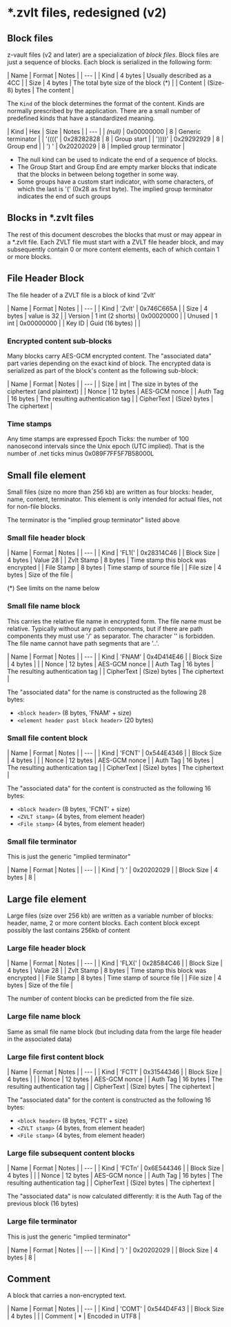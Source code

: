 ﻿# *.zvlt files, redesigned (v2)

## Block files

z-vault files (v2 and later) are a specialization of _block files_.
Block files are just a sequence of blocks. Each block is serialized
in the following form:

| Name | Format | Notes |
| --- |
| Kind | 4 bytes | Usually described as a 4CC |
| Size | 4 bytes | The total byte size of the block (*) |
| Content | (Size-8) bytes | The content |

The `Kind` of the block determines the format of the content. Kinds
are normally prescribed by the application. There are a small number
of predefined kinds that have a standardized meaning.

| Kind | Hex | Size | Notes |
| --- |
| _(null)_ | 0x00000000 | 8 | Generic terminator |
| '((((' | 0x28282828 | 8 | Group start |
| '))))' | 0x29292929 | 8 | Group end |
| ')   ' | 0x20202029 | 8 | Implied group terminator |

* The null kind can be used to indicate the end of a sequence of blocks.
* The Group Start and Group End are empty marker blocks that indicate that
the blocks in between belong together in some way.
* Some groups have a custom start indicator, with some characters,
of which the last is '(' (0x28 as first byte). The implied group
terminator indicates the end of such groups

## Blocks in *.zvlt files

The rest of this document descrobes the blocks that must or may
appear in a *.zvlt file. Each ZVLT file must start with a ZVLT file
header block, and may subsequently contain 0 or more content elements,
each of which contain 1 or more blocks.

## File Header Block

The file header of a ZVLT file is a block of kind 'Zvlt'

| Name | Format | Notes |
| --- | 
| Kind | 'Zvlt' | 0x746C665A |
| Size | 4 bytes | value is 32 |
| Version | 1 int (2 shorts) | 0x00020000 |
| Unused | 1 int | 0x00000000 |
| Key ID | Guid (16 bytes) | |

### Encrypted content sub-blocks

Many blocks carry AES-GCM encrypted content. The "associated data" part
varies depending on the exact kind of block. The encrypted data is
serialized as part of the block's content as the following sub-block:

| Name | Format | Notes |
| --- |
| Size | int | The size in bytes of the ciphertext (and plaintext) |
| Nonce | 12 bytes | AES-GCM nonce |
| Auth Tag | 16 bytes | The resulting authentication tag |
| CipherText | (Size) bytes | The ciphertext |

### Time stamps

Any time stamps are expressed Epoch Ticks: the number of 100 nanosecond
intervals since the Unix epoch (UTC implied). That is the number of 
.net ticks minus 0x089F7FF5F7B58000L

## Small file element

Small files (size no more than 256 kb) are written as four blocks:
header, name, content, terminator. This element is only intended for
actual files, not for non-file blocks.

The terminator is the "implied group terminator" listed above

### Small file header block

| Name | Format | Notes |
| --- |
| Kind | 'FL1(' | 0x28314C46 |
| Block Size | 4 bytes | Value 28 |
| Zvlt Stamp | 8 bytes | Time stamp this block was encrypted |
| File Stamp | 8 bytes | Time stamp of source file |
| File size | 4 bytes | Size of the file |

(*) See limits on the name below

### Small file name block

This carries the relative file name in encrypted form. The file name must
be relative. Typically without any path components, but if there are path
components they must use '/' as separator. The character '\' is forbidden.
The file name cannot have path segments that are '..'.

| Name | Format | Notes |
| --- |
| Kind | 'FNAM' | 0x4D414E46 |
| Block Size | 4 bytes | |
| Nonce | 12 bytes | AES-GCM nonce |
| Auth Tag | 16 bytes | The resulting authentication tag |
| CipherText | (Size) bytes | The ciphertext |

The "associated data" for the name is constructed as the following
28 bytes:

* `<block header>` (8 bytes, 'FNAM' + size)
* `<element header past block header>` (20 bytes)

### Small file content block

| Name | Format | Notes |
| --- |
| Kind | 'FCNT' | 0x544E4346 |
| Block Size | 4 bytes | |
| Nonce | 12 bytes | AES-GCM nonce |
| Auth Tag | 16 bytes | The resulting authentication tag |
| CipherText | (Size) bytes | The ciphertext |

The "associated data" for the content is constructed as the following
16 bytes:

* `<block header>` (8 bytes, 'FCNT' + size)
* `<ZVLT stamp>` (4 bytes, from element header)
* `<File stamp>` (4 bytes, from element header)

### Small file terminator

This is just the generic "implied terminator"

| Name | Format | Notes |
| --- |
| Kind | ')   ' | 0x20202029 |
| Block Size | 4 bytes | 8 |

## Large file element

Large files (size over 256 kb) are written as a variable number of blocks:
header, name, 2 or more content blocks. Each content block except possibly
the last contains 256kb of content

### Large file header block

| Name | Format | Notes |
| --- |
| Kind | 'FLX(' | 0x28584C46 |
| Block Size | 4 bytes | Value 28 |
| Zvlt Stamp | 8 bytes | Time stamp this block was encrypted |
| File Stamp | 8 bytes | Time stamp of source file |
| File size | 4 bytes | Size of the file |

The number of content blocks can be predicted from the file size.

### Large file name block

Same as small file name block (but including data from the
large file header in the associated data)

### Large file first content block

| Name | Format | Notes |
| --- |
| Kind | 'FCT1' | 0x31544346 |
| Block Size | 4 bytes | |
| Nonce | 12 bytes | AES-GCM nonce |
| Auth Tag | 16 bytes | The resulting authentication tag |
| CipherText | (Size) bytes | The ciphertext |

The "associated data" for the content is constructed as the following
16 bytes:

* `<block header>` (8 bytes, 'FCT1' + size)
* `<ZVLT stamp>` (4 bytes, from element header)
* `<File stamp>` (4 bytes, from element header)

### Large file subsequent content blocks

| Name | Format | Notes |
| --- |
| Kind | 'FCTn' | 0x6E544346 |
| Block Size | 4 bytes | |
| Nonce | 12 bytes | AES-GCM nonce |
| Auth Tag | 16 bytes | The resulting authentication tag |
| CipherText | (Size) bytes | The ciphertext |

The "associated data" is now calculated differently: it is
the Auth Tag of the previous block (16 bytes)

### Large file terminator

This is just the generic "implied terminator"

| Name | Format | Notes |
| --- |
| Kind | ')   ' | 0x20202029 |
| Block Size | 4 bytes | 8 |

## Comment

A block that carries a non-encrypted text.

| Name | Format | Notes |
| --- |
| Kind | 'COMT' | 0x544D4F43 |
| Block Size | 4 bytes | |
| Comment | * | Encoded in UTF8 |
